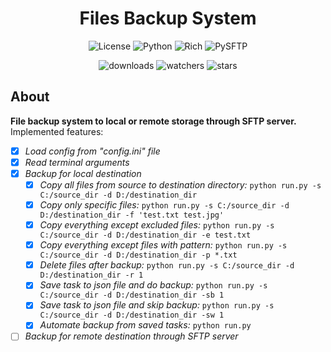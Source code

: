 <h1 align="center">Files Backup System</h1>

<p align="center">
    <img src="https://img.shields.io/github/license/peymone/backup?style=for-the-badge&color=yellow" alt="License">
    <img src="https://img.shields.io/badge/%20Python-3.11.3-blue?style=for-the-badge&logo=Python" alt="Python">
    <img src="https://img.shields.io/badge/%20Rich-13.9.4-brightgreen?style=for-the-badge" alt="Rich">
    <img src="https://img.shields.io/badge/%20PySFTP-0.2.9-brightgreen?style=for-the-badge" alt="PySFTP">
</p>
<p align="center">
    <img src="https://img.shields.io/github/downloads/peymone/backup/total?style=social&logo=github" alt="downloads">
    <img src="https://img.shields.io/github/watchers/peymone/backup" alt="watchers">
    <img src="https://img.shields.io/github/stars/peymone/backup" alt="stars">
</p>

<h2>About</h2>

**File backup system to local or remote storage through SFTP server.** Implemented features:

- [x] _Load config from "config.ini" file_
- [x] _Read terminal arguments_
- [x] _Backup for local destination_
  - [x] _Copy all files from source to destination directory:_ ```python run.py -s C:/source_dir -d D:/destination_dir```
  - [x] _Copy only specific files:_ ```python run.py -s C:/source_dir -d D:/destination_dir -f 'test.txt test.jpg'```
  - [x] _Copy everything except excluded files:_ ```python run.py -s C:/source_dir -d D:/destination_dir -e test.txt```
  - [x] _Copy everything except files with pattern:_ ```python run.py -s C:/source_dir -d D:/destination_dir -p *.txt```
  - [x] _Delete files after backup:_ ```python run.py -s C:/source_dir -d D:/destination_dir -r 1```
  - [x] _Save task to json file and do backup:_ ```python run.py -s C:/source_dir -d D:/destination_dir -sb 1```
  - [x] _Save task to json file and skip backup:_ ```python run.py -s C:/source_dir -d D:/destination_dir -sw 1```
  - [x] _Automate backup from saved tasks:_ ```python run.py```
- [ ] _Backup for remote destination through SFTP server_
